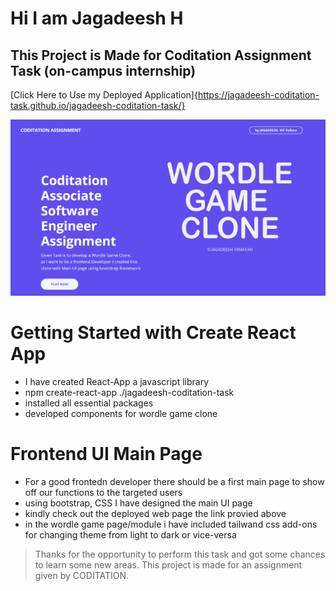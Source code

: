 # Hi I am Jagadeesh H
## This Project is Made for Coditation Assignment Task (on-campus internship)

[Click Here to Use my Deployed Application]{https://jagadeesh-coditation-task.github.io/jagadeesh-coditation-task/}

![alt text][logo]

[logo]: public/imageOne.png "Logo Title Text 2"

# Getting Started with Create React App
* I have created React-App a javascript library 
* npm create-react-app ./jagadeesh-coditation-task
* installed all essential packages
* developed components for wordle game clone

# Frontend UI Main Page
* For a good frontedn developer there should be a first main page to show off our functions to the targeted users
* using bootstrap, CSS I have designed the main UI page
* kindly check out the deployed web page the link provied above
* in the wordle game page/module i have included tailwand css add-ons for changing theme from light to dark or vice-versa


> Thanks for the opportunity to perform this task and got some chances to learn some new areas. This project is made for an assignment given by CODITATION.